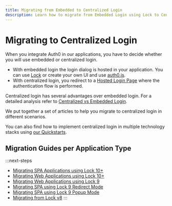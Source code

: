 ```yaml
---
title: Migrating from Embedded to Centralized Login
description: Learn how to migrate from Embedded Login using Lock to Centralized Login
---
```


# Migrating to Centralized Login

When you integrate Auth0 in our applications, you have to decide whether you will use embedded or centralized login.

- With embedded login the login dialog is hosted in your application. You can use [Lock](/libraries/lock) or create your own UI and use [auth0.js](/libraries/auth0js).
- With centralized login, you redirect to a [Hosted Login Page](/hosted-pages/login) where the authentication flow is performed.

Centralized login has several advantages over embedded login. For a detailed analysis refer to [Centralized vs Embedded Login](/guides/login/centralized-vs-embedded).

We put together a set of articles to help you migrate to centralized login in different scenarios. 

You can also find how to implement centralized login in multiple technology stacks using [our Quickstarts](/quickstart).

## Migration Guides per Application Type

:::next-steps
- [Migrating SPA Applications using Lock 10+](/guides/login/migrating-lock-v10-spa)
- [Migrating Web Applications using Lock 10+](/guides/login/migrating-lock-v10-webapp)
- [Migrating Web Applications using Lock 9](/guides/login/migrating-lock-v9-webapp)
- [Migrating SPA using Lock 9 Redirect Mode](/guides/login/migrating-lock-v9-spa)
- [Migrating SPA using Lock 9 Popup Mode](/guides/login/migrating-lock-v9-spa-popup)
- [Migrating from Lock v8](/guides/login/migrating-lock-v8)
:::
